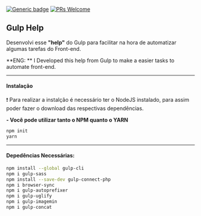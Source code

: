 [![Generic badge](https://img.shields.io/badge/<EmDesenvolvimento>-<COLOR>.svg)](https://shields.io/)
[![PRs Welcome](https://img.shields.io/badge/PRs-welcome-brightgreen.svg?style=flat-square)](http://makeapullrequest.com)

## Gulp Help

Desenvolvi esse **"help"** do Gulp para facilitar na hora de automatizar algumas tarefas do Front-end.

**ENG: ** I Developed this help from Gulp to make a easier tasks to automate front-end.


------------

#### Instalação
:exclamation:  Para realizar a instalção é necessário ter o NodeJS instalado, para assim poder fazer o download das respectivas dependências. 

**- Você pode utilizar tanto o NPM quanto o YARN**

```bash
npm init
yarn
```

------------

#### Depedências Necessárias:
```bash
npm install --global gulp-cli
npm i gulp-sass 
npm install --save-dev gulp-connect-php 
npm i browser-sync
npm i gulp-autoprefixer
npm i gulp-uglify
npm i gulp-imagemin
npm i gulp-concat
```